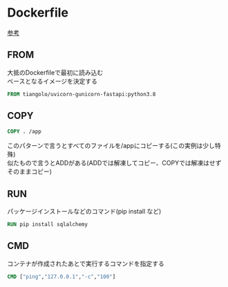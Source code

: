 # Dockerfile

[参考](https://qiita.com/daisuke30x/items/a3ea62ff8fa582b2b065)

## FROM

大抵のDockerfileで最初に読み込む<br>
ベースとなるイメージを決定する

```Dockerfile
FROM tiangolo/uvicorn-gunicorn-fastapi:python3.8
```

## COPY

```Dockerfile
COPY . /app
```

このパターンで言うとすべてのファイルを/appにコピーする(この実例は少し特殊)<br>
似たもので言うとADDがある(ADDでは解凍してコピー、COPYでは解凍はせずそのままコピー)

## RUN

パッケージインストールなどのコマンド(pip install など)

```Dockerfile
RUN pip install sqlalchemy
```

## CMD

コンテナが作成されたあとで実行するコマンドを指定する

```Dockerfile
CMD ["ping","127.0.0.1","-c","100"]
```